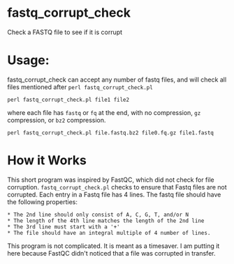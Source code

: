 # fastq_corrupt_check
Check a FASTQ file to see if it is corrupt

# Usage: 

fastq_corrupt_check can accept any number of fastq files, and will check all files mentioned after `perl fastq_corrupt_check.pl`

`perl fastq_corrupt_check.pl file1 file2`

where each file has `fastq` or `fq` at the end, with no compression, `gz` compression, or `bz2` compression.

`perl fastq_corrupt_check.pl file.fastq.bz2 file0.fq.gz file1.fastq`

# How it Works

This short program was inspired by FastQC, which did not check for file corruption.  `fastq_corrupt_check.pl` checks to ensure
that Fastq files are not corrupted.  Each entry in a Fastq file has 4 lines.  The fastq file should have the following properties:

    * The 2nd line should only consist of A, C, G, T, and/or N
    * The length of the 4th line matches the length of the 2nd line
    * The 3rd line must start with a '+'
    * The file should have an integral multiple of 4 number of lines.
    
This program is not complicated.  It is meant as a timesaver.  I am putting it here because FastQC didn't noticed that a file was corrupted in transfer.
